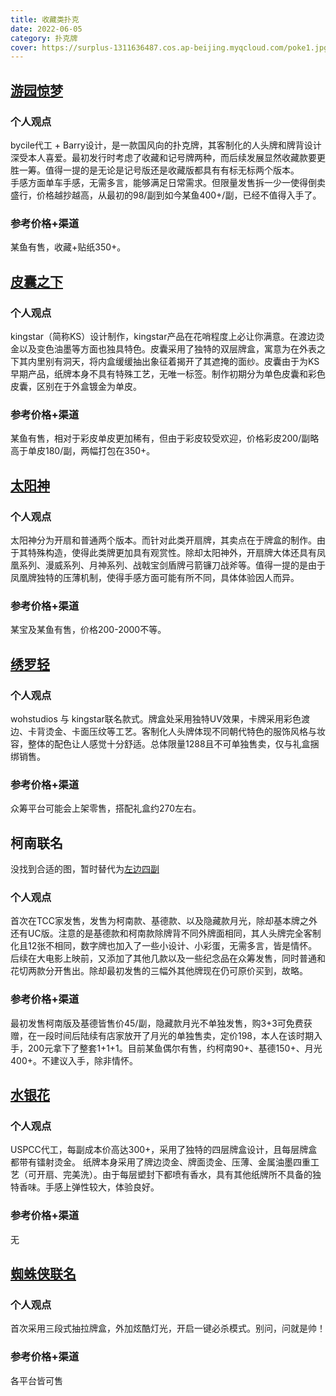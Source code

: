 ```yaml
---
title: 收藏类扑克
date: 2022-06-05
category: 扑克牌
cover: https://surplus-1311636487.cos.ap-beijing.myqcloud.com/poke1.jpg
---
```

## [游园惊梦](https://surplus-1311636487.cos.ap-beijing.myqcloud.com/poke2.png)
### 个人观点
bycile代工 + Barry设计，是一款国风向的扑克牌，其客制化的人头牌和牌背设计深受本人喜爱。最初发行时考虑了收藏和记号牌两种，而后续发展显然收藏款要更胜一筹。值得一提的是无论是记号版还是收藏版都具有有标无标两个版本。  
手感方面单车手感，无需多言，能够满足日常需求。但限量发售拆一少一使得倒卖盛行，价格越抄越高，从最初的98/副到如今某鱼400+/副，已经不值得入手了。
### 参考价格+渠道
某鱼有售，收藏+贴纸350+。
## [皮囊之下](https://surplus-1311636487.cos.ap-beijing.myqcloud.com/poke4.png)
### 个人观点
kingstar（简称KS）设计制作，kingstar产品在花哨程度上必让你满意。在渡边烫金以及变色油墨等方面也独具特色。皮囊采用了独特的双层牌盒，寓意为在外表之下其内里别有洞天，将内盒缓缓抽出象征着揭开了其遮掩的面纱。皮囊由于为KS早期产品，纸牌本身不具有特殊工艺，无唯一标签。制作初期分为单色皮囊和彩色皮囊，区别在于外盒镀金为单皮。
### 参考价格+渠道
某鱼有售，相对于彩皮单皮更加稀有，但由于彩皮较受欢迎，价格彩皮200/副略高于单皮180/副，两幅打包在350+。
## [太阳神](https://surplus-1311636487.cos.ap-beijing.myqcloud.com/poke5.png)
### 个人观点
太阳神分为开扇和普通两个版本。而针对此类开扇牌，其卖点在于牌盒的制作。由于其特殊构造，使得此类牌更加具有观赏性。除却太阳神外，开扇牌大体还具有凤凰系列、漫威系列、月神系列、战戟宝剑盾牌弓箭镰刀战斧等。值得一提的是由于凤凰牌独特的压薄机制，使得手感方面可能有所不同，具体体验因人而异。
### 参考价格+渠道
某宝及某鱼有售，价格200-2000不等。
## [绣罗轻](https://surplus-1311636487.cos.ap-beijing.myqcloud.com/poke6.jpg)
### 个人观点
wohstudios 与 kingstar联名款式。牌盒处采用独特UV效果，卡牌采用彩色渡边、卡背烫金、卡面压纹等工艺。客制化人头牌体现不同朝代特色的服饰风格与妆容，整体的配色让人感觉十分舒适。总体限量1288且不可单独售卖，仅与礼盒捆绑销售。
### 参考价格+渠道
众筹平台可能会上架零售，搭配礼盒约270左右。
## 柯南联名
没找到合适的图，暂时替代为[左边四副](https://surplus-1311636487.cos.ap-beijing.myqcloud.com/poke7.jpg)
### 个人观点
首次在TCC家发售，发售为柯南款、基德款、以及隐藏款月光，除却基本牌之外还有UC版。注意的是基德款和柯南款除牌背不同外牌面相同，其人头牌完全客制化且12张不相同，数字牌也加入了一些小设计、小彩蛋，无需多言，皆是情怀。后续在大电影上映前，又添加了其他几款以及一些纪念品在众筹发售，同时普通和花切两款分开售出。除却最初发售的三幅外其他牌现在仍可原价买到，故略。
### 参考价格+渠道
最初发售柯南版及基德皆售价45/副，隐藏款月光不单独发售，购3+3可免费获赠，在一段时间后陆续有店家放开了月光的单独售卖，定价198，本人在该时期入手，200元拿下了整套1+1+1。目前某鱼偶尔有售，约柯南90+、基德150+、月光400+。不建议入手，除非情怀。
## [水银花](https://surplus-1311636487.cos.ap-beijing.myqcloud.com/poke8.png)
### 个人观点
USPCC代工，每副成本价高达300+，采用了独特的四层牌盒设计，且每层牌盒都带有镭射烫金。 纸牌本身采用了牌边烫金、牌面烫金、压薄、金属油墨四重工艺（可开扇、完美洗）。由于每层塑封下都喷有香水，具有其他纸牌所不具备的独特香味。手感上弹性较大，体验良好。
### 参考价格+渠道
无
## [蜘蛛侠联名](https://surplus-1311636487.cos.ap-beijing.myqcloud.com/poke1..jpg)
### 个人观点
首次采用三段式抽拉牌盒，外加炫酷灯光，开启一键必杀模式。别问，问就是帅！
### 参考价格+渠道
各平台皆可售
